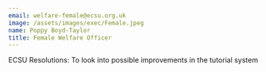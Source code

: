 ```yaml
---
email: welfare-female@ecsu.org.uk
image: /assets/images/exec/Female.jpeg
name: Poppy Boyd-Taylor
title: Female Welfare Officer
---
```


ECSU Resolutions: To look into possible improvements in the tutorial system
